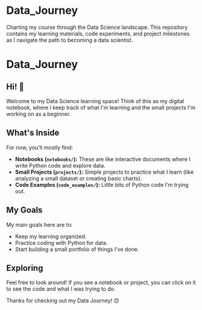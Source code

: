 # Data_Journey
Charting my course through the Data Science landscape. This repository contains my learning materials, code experiments, and project milestones as I navigate the path to becoming a data scientist.

# Data_Journey

## Hi! 👋

Welcome to my Data Science learning space! Think of this as my digital notebook, where I keep track of what I'm learning and the small projects I'm working on as a beginner.

## What's Inside

For now, you'll mostly find:

* **Notebooks (`notebooks/`):** These are like interactive documents where I write Python code and explore data.
* **Small Projects (`projects/`):** Simple projects to practice what I learn (like analyzing a small dataset or creating basic charts).
* **Code Examples (`code_examples/`):** Little bits of Python code I'm trying out.

## My Goals

My main goals here are to:

* Keep my learning organized.
* Practice coding with Python for data.
* Start building a small portfolio of things I've done.

## Exploring

Feel free to look around! If you see a notebook or project, you can click on it to see the code and what I was trying to do.

Thanks for checking out my Data Journey! 😊
